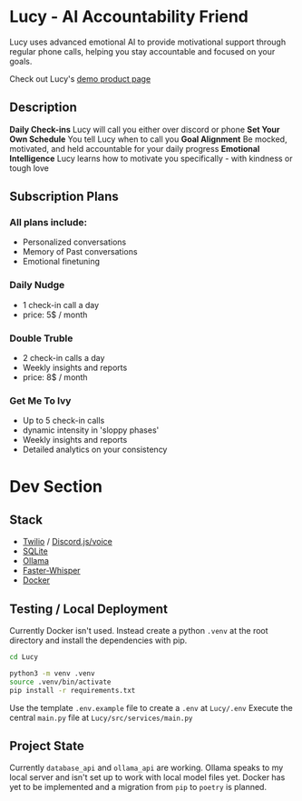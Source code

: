 # Lucy - AI Accountability Friend
Lucy uses advanced emotional AI to provide motivational support through regular phone calls, helping you stay accountable and focused on your goals.

Check out Lucy's [demo product page](https://lucy-daily-drive.lovable.app/)

## Description
**Daily Check-ins** 
Lucy will call you either over discord or phone
**Set Your Own Schedule** 
You tell Lucy when to call you
**Goal Alignment** 
Be mocked, motivated, and held accountable for your daily progress
**Emotional Intelligence** 
Lucy learns how to motivate you specifically - with kindness or tough love

## Subscription Plans
### All plans include:
- Personalized conversations
- Memory of Past conversations
- Emotional finetuning

### **Daily Nudge**
- 1 check-in call a day
- price: 5$ / month

### **Double Truble**
- 2 check-in calls a day
- Weekly insights and reports
- price: 8$ / month

### **Get Me To Ivy**
- Up to 5 check-in calls
- dynamic intensity in 'sloppy phases'
- Weekly insights and reports
- Detailed analytics on your consistency

# Dev Section

## Stack
- [Twilio](https://github.com/twilio/twilio-python) / [Discord.js/voice](https://www.npmjs.com/package/@discordjs/voice)
- [SQLite](https://sqlite.org/)
- [Ollama](https://ollama.com/)
- [Faster-Whisper](https://github.com/SYSTRAN/faster-whisper)
- [Docker](https://www.docker.com/)

## Testing / Local Deployment
Currently Docker isn't used. 
Instead create a python `.venv` at the root directory and install the dependencies with pip.
```bash
cd Lucy

python3 -m venv .venv
source .venv/bin/activate
pip install -r requirements.txt
```
Use the template `.env.example` file to create a `.env` at `Lucy/.env`
Execute the central `main.py` file at `Lucy/src/services/main.py`

## Project State
Currently `database_api` and `ollama_api` are working.
Ollama speaks to my local server and isn't set up to work with local model files yet. Docker has yet to be implemented and a migration from `pip` to `poetry` is planned. 
